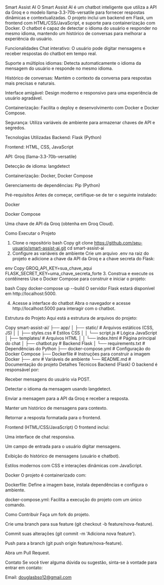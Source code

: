 Smart Assist AI
O Smart Assist AI é um chatbot inteligente que utiliza a API da Groq e o modelo llama-3.3-70b-versatile para fornecer respostas dinâmicas e contextualizadas. O projeto inclui um backend em Flask, um frontend com HTML/CSS/JavaScript, e suporte para containerização com Docker. O chatbot é capaz de detectar o idioma do usuário e responder no mesmo idioma, mantendo um histórico de conversas para melhorar a experiência do usuário.

Funcionalidades
Chat interativo: O usuário pode digitar mensagens e receber respostas do chatbot em tempo real.

Suporte a múltiplos idiomas: Detecta automaticamente o idioma da mensagem do usuário e responde no mesmo idioma.

Histórico de conversas: Mantém o contexto da conversa para respostas mais precisas e naturais.

Interface amigável: Design moderno e responsivo para uma experiência de usuário agradável.

Containerização: Facilita o deploy e desenvolvimento com Docker e Docker Compose.

Segurança: Utiliza variáveis de ambiente para armazenar chaves de API e segredos.

Tecnologias Utilizadas
Backend: Flask (Python)

Frontend: HTML, CSS, JavaScript

API: Groq (llama-3.3-70b-versatile)

Detecção de idioma: langdetect

Containerização: Docker, Docker Compose

Gerenciamento de dependências: Pip (Python)

Pré-requisitos
Antes de começar, certifique-se de ter o seguinte instalado:

Docker

Docker Compose

Uma chave de API da Groq (obtenha em Groq Cloud).

Como Executar o Projeto
1. Clone o repositório
bash
Copy
git clone https://github.com/seu-usuario/smart-assist-ai.git
cd smart-assist-ai
2. Configure as variáveis de ambiente
Crie um arquivo .env na raiz do projeto e adicione a chave da API da Groq e a chave secreta do Flask:

env
Copy
GROQ_API_KEY=sua_chave_aqui
FLASK_SECRET_KEY=uma_chave_secreta_forte
3. Construa e execute os contêineres
Use o Docker Compose para construir e iniciar o projeto:

bash
Copy
docker-compose up --build
O servidor Flask estará disponível em http://localhost:5000.

4. Acesse a interface do chatbot
Abra o navegador e acesse http://localhost:5000 para interagir com o chatbot.

Estrutura do Projeto
Aqui está a estrutura de arquivos do projeto:

Copy
smart-assist-ai/
├── app/
│   ├── static/          # Arquivos estáticos (CSS, JS)
│   │   ├── styles.css   # Estilos CSS
│   │   └── script.js    # Lógica JavaScript
│   ├── templates/       # Arquivos HTML
│   │   └── index.html   # Página principal do chat
│   ├── chatbot.py       # Backend Flask
│   └── requirements.txt # Dependências do Python
├── docker-compose.yml   # Configuração do Docker Compose
├── Dockerfile           # Instruções para construir a imagem Docker
├── .env                 # Variáveis de ambiente
└── README.md            # Documentação do projeto
Detalhes Técnicos
Backend (Flask)
O backend é responsável por:

Receber mensagens do usuário via POST.

Detectar o idioma da mensagem usando langdetect.

Enviar a mensagem para a API da Groq e receber a resposta.

Manter um histórico de mensagens para contexto.

Retornar a resposta formatada para o frontend.

Frontend (HTML/CSS/JavaScript)
O frontend inclui:

Uma interface de chat responsiva.

Um campo de entrada para o usuário digitar mensagens.

Exibição do histórico de mensagens (usuário e chatbot).

Estilos modernos com CSS e interações dinâmicas com JavaScript.

Docker
O projeto é containerizado com:

Dockerfile: Define a imagem base, instala dependências e configura o ambiente.

docker-compose.yml: Facilita a execução do projeto com um único comando.

Como Contribuir
Faça um fork do projeto.

Crie uma branch para sua feature (git checkout -b feature/nova-feature).

Commit suas alterações (git commit -m 'Adiciona nova feature').

Push para a branch (git push origin feature/nova-feature).

Abra um Pull Request.

Contato
Se você tiver alguma dúvida ou sugestão, sinta-se à vontade para entrar em contato:

Email: douglasbso12@gmail.com